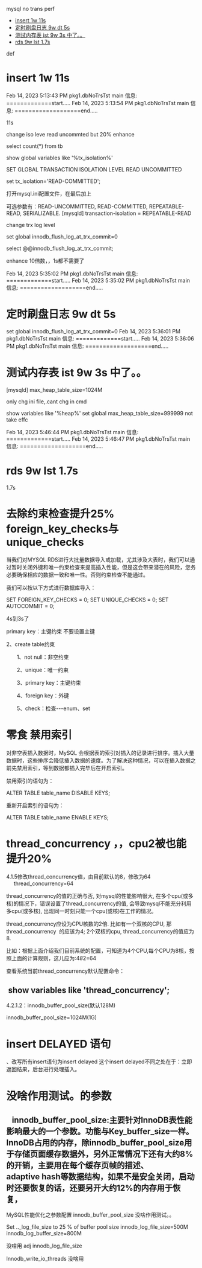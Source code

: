 mysql no trans perf

<!-- TOC -->

- [insert 1w  11s](#insert-1w--11s)
- [定时刷盘日志 9w dt  5s](#定时刷盘日志-9w-dt--5s)
- [测试内存表 ist 9w   3s 中了。。](#测试内存表-ist-9w---3s-中了)
- [rds 9w lst  1.7s](#rds-9w-lst--17s)

<!-- /TOC -->

def

# insert 1w  11s


Feb 14, 2023 5:13:43 PM pkg1.dbNoTrsTst main
信息: =============start.....
Feb 14, 2023 5:13:54 PM pkg1.dbNoTrsTst main
信息: ===================end.....


11s


change iso leve read uncommted but 20% enhance




select count(*) from tb

 show global variables like '%tx_isolation%'

SET GLOBAL TRANSACTION ISOLATION LEVEL READ UNCOMMITTED


 set tx_isolation='READ-COMMITTED';


 打开mysql.ini配置文件，在最后加上

可选参数有：READ-UNCOMMITTED, READ-COMMITTED, REPEATABLE-READ, SERIALIZABLE.
[mysqld]
transaction-isolation = REPEATABLE-READ



change trx log level 

set global  innodb_flush_log_at_trx_commit=0

select @@innodb_flush_log_at_trx_commit;


enhance 10倍数，，1s都不需要了

Feb 14, 2023 5:35:02 PM pkg1.dbNoTrsTst main
信息: =============start.....
Feb 14, 2023 5:35:02 PM pkg1.dbNoTrsTst main
信息: ===================end.....


# 定时刷盘日志 9w dt  5s
set global  innodb_flush_log_at_trx_commit=0
Feb 14, 2023 5:36:01 PM pkg1.dbNoTrsTst main
信息: =============start.....
Feb 14, 2023 5:36:06 PM pkg1.dbNoTrsTst main
信息: ===================end.....

# 测试内存表 ist 9w   3s 中了。。

[mysqld]
max_heap_table_size=1024M

only chg ini file,.cant chg in cmd

 show   variables like '%heap%'
set global  max_heap_table_size=999999 
not take effc

Feb 14, 2023 5:46:44 PM pkg1.dbNoTrsTst main
信息: =============start.....
Feb 14, 2023 5:46:47 PM pkg1.dbNoTrsTst main
信息: ===================end.....

# rds 9w lst  1.7s

1.7s

# 去除约束检查提升25% foreign_key_checks与unique_checks
当我们对MYSQL RDS进行大批量数据导入或加载，尤其涉及大表时，我们可以通过暂时关闭外键和唯一约束检查来提高插入性能，但是这会带来潜在的风险，您务必要确保相应的数据一致和唯一性。否则约束检查不能通过。

我们可以按以下方式进行数据库导入：

SET FOREIGN_KEY_CHECKS = 0;
SET UNIQUE_CHECKS = 0;
SET AUTOCOMMIT = 0;

4s到3s了

primary key：主键约束 不要设置主键

2、create table约束　

　　1、not null：非空约束

　　2、unique：唯一约束

　　3、primary key：主键约束

　　4、foreign key：外键

　　5、check：检查---enum、set


# 零食 禁用索引

对非空表插入数据时，MySQL 会根据表的索引对插入的记录进行排序。插入大量数据时，这些排序会降低插入数据的速度。为了解决这种情况，可以在插入数据之前先禁用索引，等到数据都插入完毕后在开启索引。

禁用索引的语句为：

ALTER TABLE table_name DISABLE KEYS;

重新开启索引的语句为：

ALTER TABLE table_name ENABLE KEYS;
 


# thread_concurrency ，，cpu2被也能提升20%




4.1.5修改thread_concurrency值，由目前默认的8，修改为64
     thread_concurrency=64





thread_concurrency的值的正确与否, 对mysql的性能影响很大, 在多个cpu(或多核)的情况下，错误设置了thread_concurrency的值, 会导致mysql不能充分利用多cpu(或多核), 出现同一时刻只能一个cpu(或核)在工作的情况。

thread_concurrency应设为CPU核数的2倍. 比如有一个双核的CPU, 那thread_concurrency  的应该为4; 2个双核的cpu, thread_concurrency的值应为8.

比如：根据上面介绍我们目前系统的配置，可知道为4个CPU,每个CPU为8核，按照上面的计算规则，这儿应为:4*8*2=64

查看系统当前thread_concurrency默认配置命令：

 show variables like 'thread_concurrency';
-----------------------------------

4.2.1.2：innodb_buffer_pool_size(默认128M)

innodb_buffer_pool_size=1024M(1G)


# insert DELAYED 语句
、改写所有insert语句为insert delayed
这个insert delayed不同之处在于：立即返回结果，后台进行处理插入。

# 没啥作用测试。的参数


   innodb_buffer_pool_size:主要针对InnoDB表性能影响最大的一个参数。功能与Key_buffer_size一样。InnoDB占用的内存，除innodb_buffer_pool_size用于存储页面缓存数据外，另外正常情况下还有大约8%的开销，主要用在每个缓存页帧的描述、adaptive hash等数据结构，如果不是安全关闭，启动时还要恢复的话，还要另开大约12%的内存用于恢复，
-----------------------------------
MySQL性能优化之参数配置
innodb_buffer_pool_size  没啥作用测试。。


 Set .._log_file_size to 25 % of buffer pool size
innodb_log_file_size=500M
innodb_log_buffer_size=800M


没啥用 adj  innodb_log_file_size

Innodb_write_io_threads  没啥用 


